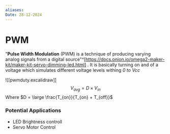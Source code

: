 ```yaml
---
aliases: 
Date: 28-12-2024
---
```

# PWM
"**Pulse Width Modulation** (PWM) is a technique of producing varying analog signals from a digital source"^[https://docs.onion.io/omega2-maker-kit/maker-kit-servo-dimming-led.html] . It is basically turning on and of a voltage which simulates different voltage levels withing *0 to Vcc* 

![[pwmduty.excalidraw]]
$$
V_{avg} = D \times V_{in} \tag{1}
$$
Where $D = \large \frac{T_{on}}{T_{on} + T_{off}}$


### Potential Applications 
- LED Brightness controll 
- Servo Motor Control 
